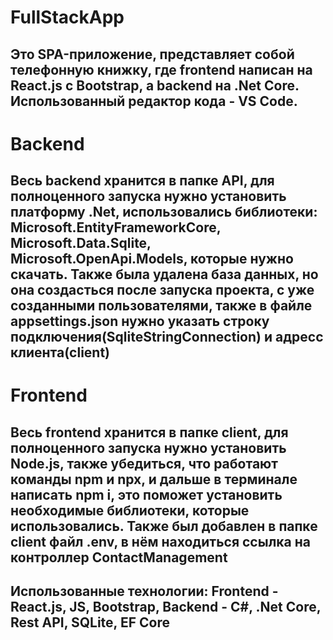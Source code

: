 ﻿# FullStackApp
## Это SPA-приложение, представляет собой телефонную книжку, где frontend написан на React.js с Bootstrap, а backend на .Net Core. Использованный редактор кода - VS Code.
# Backend
## Весь backend хранится в папке API, для полноценного запуска нужно установить платформу .Net, использовались библиотеки: Microsoft.EntityFrameworkCore, Microsoft.Data.Sqlite, Microsoft.OpenApi.Models, которые нужно скачать. Также была удалена база данных, но она создасться после запуска проекта, с уже созданными пользователями, также в файле appsettings.json нужно указать строку подключения(SqliteStringConnection) и адресс клиента(client)
# Frontend
## Весь frontend хранится в папке client, для полноценного запуска нужно установить Node.js, также убедиться, что работают команды npm и npx, и дальше в терминале написать npm i, это поможет установить необходимые библиотеки, которые использовались. Также был добавлен в папке client файл .env, в нём находиться ссылка на контроллер ContactManagement
## Использованные технологии: Frontend - React.js, JS, Bootstrap, Backend - C#, .Net Core, Rest API, SQLite, EF Core
